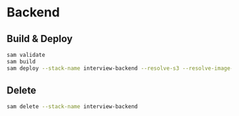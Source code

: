 # Backend

## Build & Deploy

```bash
sam validate
sam build
sam deploy --stack-name interview-backend --resolve-s3 --resolve-image-repos --capabilities CAPABILITY_AUTO_EXPAND CAPABILITY_IAM
```

## Delete

```bash
sam delete --stack-name interview-backend
```
